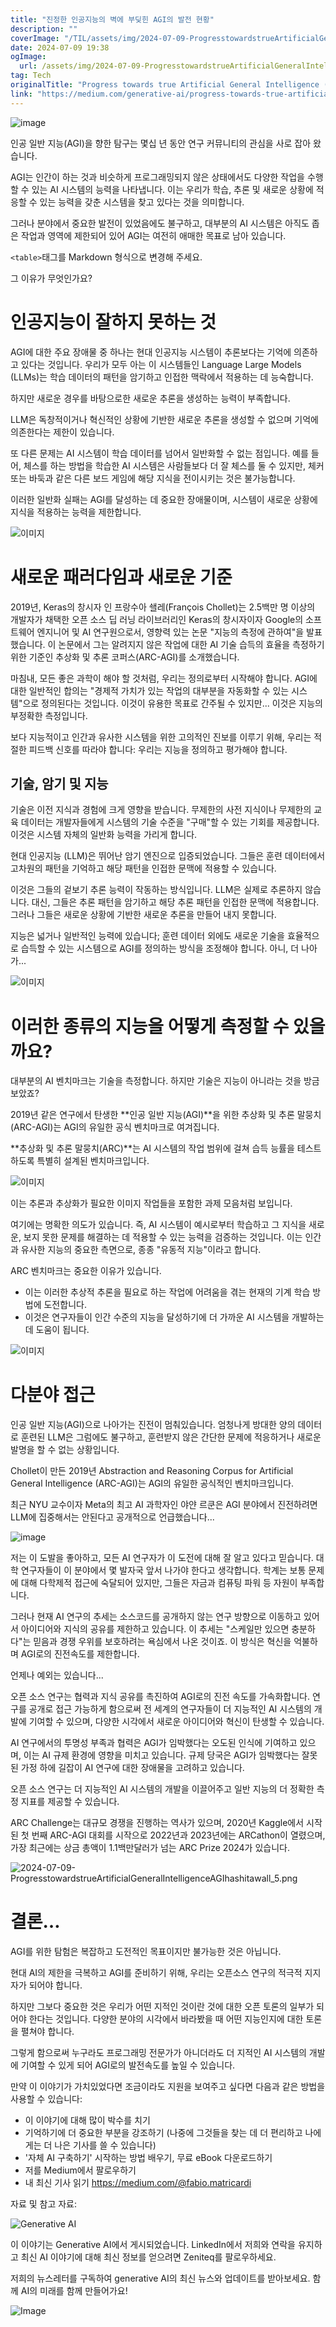 ```yaml
---
title: "진정한 인공지능의 벽에 부딪힌 AGI의 발전 현황"
description: ""
coverImage: "/TIL/assets/img/2024-07-09-ProgresstowardstrueArtificialGeneralIntelligenceAGIhashitawall_0.png"
date: 2024-07-09 19:38
ogImage:
  url: /assets/img/2024-07-09-ProgresstowardstrueArtificialGeneralIntelligenceAGIhashitawall_0.png
tag: Tech
originalTitle: "Progress towards true Artificial General Intelligence (AGI) has hit a wall."
link: "https://medium.com/generative-ai/progress-towards-true-artificial-general-intelligence-agi-has-hit-a-wall-80a35c048f41"
---
```


![image](/TIL/assets/img/2024-07-09-ProgresstowardstrueArtificialGeneralIntelligenceAGIhashitawall_0.png)

인공 일반 지능(AGI)을 향한 탐구는 몇십 년 동안 연구 커뮤니티의 관심을 사로 잡아 왔습니다.

AGI는 인간이 하는 것과 비슷하게 프로그래밍되지 않은 상태에서도 다양한 작업을 수행할 수 있는 AI 시스템의 능력을 나타냅니다. 이는 우리가 학습, 추론 및 새로운 상황에 적응할 수 있는 능력을 갖춘 시스템을 찾고 있다는 것을 의미합니다.

그러나 분야에서 중요한 발전이 있었음에도 불구하고, 대부분의 AI 시스템은 아직도 좁은 작업과 영역에 제한되어 있어 AGI는 여전히 애매한 목표로 남아 있습니다.

<!-- TIL 수평 -->

<ins class="adsbygoogle"
     style="display:block"
     data-ad-client="ca-pub-4877378276818686"
     data-ad-slot="1549334788"
     data-ad-format="auto"
     data-full-width-responsive="true"></ins>

<script>
(adsbygoogle = window.adsbygoogle || []).push({});
</script>

`<table>`태그를 Markdown 형식으로 변경해 주세요.

그 이유가 무엇인가요?

# 인공지능이 잘하지 못하는 것

AGI에 대한 주요 장애물 중 하나는 현대 인공지능 시스템이 추론보다는 기억에 의존하고 있다는 것입니다. 우리가 모두 아는 이 시스템들인 Language Large Models (LLMs)는 학습 데이터의 패턴을 암기하고 인접한 맥락에서 적용하는 데 능숙합니다.

하지만 새로운 경우를 바탕으로한 새로운 추론을 생성하는 능력이 부족합니다.

<!-- TIL 수평 -->

<ins class="adsbygoogle"
     style="display:block"
     data-ad-client="ca-pub-4877378276818686"
     data-ad-slot="1549334788"
     data-ad-format="auto"
     data-full-width-responsive="true"></ins>

<script>
(adsbygoogle = window.adsbygoogle || []).push({});
</script>

LLM은 독창적이거나 혁신적인 상황에 기반한 새로운 추론을 생성할 수 없으며 기억에 의존한다는 제한이 있습니다.

또 다른 문제는 AI 시스템이 학습 데이터를 넘어서 일반화할 수 없는 점입니다. 예를 들어, 체스를 하는 방법을 학습한 AI 시스템은 사람들보다 더 잘 체스를 둘 수 있지만, 체커 또는 바둑과 같은 다른 보드 게임에 해당 지식을 전이시키는 것은 불가능합니다.

이러한 일반화 실패는 AGI를 달성하는 데 중요한 장애물이며, 시스템이 새로운 상황에 지식을 적용하는 능력을 제한합니다.

![이미지](https://miro.medium.com/v2/resize:fit:1400/1*_LbxAoOCs7Ed8ThxzsC_eQ.gif)

<!-- TIL 수평 -->

<ins class="adsbygoogle"
     style="display:block"
     data-ad-client="ca-pub-4877378276818686"
     data-ad-slot="1549334788"
     data-ad-format="auto"
     data-full-width-responsive="true"></ins>

<script>
(adsbygoogle = window.adsbygoogle || []).push({});
</script>

# 새로운 패러다임과 새로운 기준

2019년, Keras의 창시자 인 프랑수아 쇌레(François Chollet)는 2.5백만 명 이상의 개발자가 채택한 오픈 소스 딥 러닝 라이브러리인 Keras의 창시자이자 Google의 소프트웨어 엔지니어 및 AI 연구원으로서, 영향력 있는 논문 "지능의 측정에 관하여"을 발표했습니다. 이 논문에서 그는 알려지지 않은 작업에 대한 AI 기술 습득의 효율을 측정하기 위한 기준인 추상화 및 추론 코퍼스(ARC-AGI)를 소개했습니다.

마침내, 모든 좋은 과학이 해야 할 것처럼, 우리는 정의로부터 시작해야 합니다. AGI에 대한 일반적인 합의는 "경제적 가치가 있는 작업의 대부분을 자동화할 수 있는 시스템"으로 정의된다는 것입니다. 이것이 유용한 목표로 간주될 수 있지만... 이것은 지능의 부정확한 측정입니다.

보다 지능적이고 인간과 유사한 시스템을 위한 고의적인 진보를 이루기 위해, 우리는 적절한 피드백 신호를 따라야 합니다: 우리는 지능을 정의하고 평가해야 합니다.

<!-- TIL 수평 -->

<ins class="adsbygoogle"
     style="display:block"
     data-ad-client="ca-pub-4877378276818686"
     data-ad-slot="1549334788"
     data-ad-format="auto"
     data-full-width-responsive="true"></ins>

<script>
(adsbygoogle = window.adsbygoogle || []).push({});
</script>

## 기술, 암기 및 지능

기술은 이전 지식과 경험에 크게 영향을 받습니다. 무제한의 사전 지식이나 무제한의 교육 데이터는 개발자들에게 시스템의 기술 수준을 "구매"할 수 있는 기회를 제공합니다. 이것은 시스템 자체의 일반화 능력을 가리게 합니다.

현대 인공지능 (LLM)은 뛰어난 암기 엔진으로 입증되었습니다. 그들은 훈련 데이터에서 고차원의 패턴을 기억하고 해당 패턴을 인접한 문맥에 적용할 수 있습니다.

이것은 그들의 겉보기 추론 능력이 작동하는 방식입니다. LLM은 실제로 추론하지 않습니다. 대신, 그들은 추론 패턴을 암기하고 해당 추론 패턴을 인접한 문맥에 적용합니다. 그러나 그들은 새로운 상황에 기반한 새로운 추론을 만들어 내지 못합니다.

<!-- TIL 수평 -->

<ins class="adsbygoogle"
     style="display:block"
     data-ad-client="ca-pub-4877378276818686"
     data-ad-slot="1549334788"
     data-ad-format="auto"
     data-full-width-responsive="true"></ins>

<script>
(adsbygoogle = window.adsbygoogle || []).push({});
</script>

지능은 넓거나 일반적인 능력에 있습니다; 훈련 데이터 외에도 새로운 기술을 효율적으로 습득할 수 있는 시스템으로 AGI를 정의하는 방식을 조정해야 합니다. 아니, 더 나아가...

![이미지](/TIL/assets/img/2024-07-09-ProgresstowardstrueArtificialGeneralIntelligenceAGIhashitawall_1.png)

# 이러한 종류의 지능을 어떻게 측정할 수 있을까요?

대부분의 AI 벤치마크는 기술을 측정합니다. 하지만 기술은 지능이 아니라는 것을 방금 보았죠?

<!-- TIL 수평 -->

<ins class="adsbygoogle"
     style="display:block"
     data-ad-client="ca-pub-4877378276818686"
     data-ad-slot="1549334788"
     data-ad-format="auto"
     data-full-width-responsive="true"></ins>

<script>
(adsbygoogle = window.adsbygoogle || []).push({});
</script>

2019년 같은 연구에서 탄생한 **인공 일반 지능(AGI)**을 위한 추상화 및 추론 말뭉치 (ARC-AGI)는 AGI의 유일한 공식 벤치마크로 여겨집니다.

**추상화 및 추론 말뭉치(ARC)**는 AI 시스템의 작업 범위에 걸쳐 습득 능률을 테스트하도록 특별히 설계된 벤치마크입니다.

![이미지](/TIL/assets/img/2024-07-09-ProgresstowardstrueArtificialGeneralIntelligenceAGIhashitawall_2.png)

이는 추론과 추상화가 필요한 이미지 작업들을 포함한 과제 모음처럼 보입니다.

<!-- TIL 수평 -->

<ins class="adsbygoogle"
     style="display:block"
     data-ad-client="ca-pub-4877378276818686"
     data-ad-slot="1549334788"
     data-ad-format="auto"
     data-full-width-responsive="true"></ins>

<script>
(adsbygoogle = window.adsbygoogle || []).push({});
</script>

여기에는 명확한 의도가 있습니다. 즉, AI 시스템이 예시로부터 학습하고 그 지식을 새로운, 보지 못한 문제를 해결하는 데 적용할 수 있는 능력을 검증하는 것입니다. 이는 인간과 유사한 지능의 중요한 측면으로, 종종 "유동적 지능"이라고 합니다.

ARC 벤치마크는 중요한 이유가 있습니다.

- 이는 이러한 추상적 추론을 필요로 하는 작업에 어려움을 겪는 현재의 기계 학습 방법에 도전합니다.
- 이것은 연구자들이 인간 수준의 지능을 달성하기에 더 가까운 AI 시스템을 개발하는 데 도움이 됩니다.

![이미지](/TIL/assets/img/2024-07-09-ProgresstowardstrueArtificialGeneralIntelligenceAGIhashitawall_3.png)

<!-- TIL 수평 -->

<ins class="adsbygoogle"
     style="display:block"
     data-ad-client="ca-pub-4877378276818686"
     data-ad-slot="1549334788"
     data-ad-format="auto"
     data-full-width-responsive="true"></ins>

<script>
(adsbygoogle = window.adsbygoogle || []).push({});
</script>

# 다분야 접근

인공 일반 지능(AGI)으로 나아가는 진전이 멈춰있습니다. 엄청나게 방대한 양의 데이터로 훈련된 LLM은 그럼에도 불구하고, 훈련받지 않은 간단한 문제에 적응하거나 새로운 발명을 할 수 없는 상황입니다.

Chollet이 만든 2019년 Abstraction and Reasoning Corpus for Artificial General Intelligence (ARC-AGI)는 AGI의 유일한 공식적인 벤치마크입니다.

최근 NYU 교수이자 Meta의 최고 AI 과학자인 야얀 르쿤은 AGI 분야에서 진전하려면 LLM에 집중해서는 안된다고 공개적으로 언급했습니다...

<!-- TIL 수평 -->

<ins class="adsbygoogle"
     style="display:block"
     data-ad-client="ca-pub-4877378276818686"
     data-ad-slot="1549334788"
     data-ad-format="auto"
     data-full-width-responsive="true"></ins>

<script>
(adsbygoogle = window.adsbygoogle || []).push({});
</script>

![image](/TIL/assets/img/2024-07-09-ProgresstowardstrueArtificialGeneralIntelligenceAGIhashitawall_4.png)

저는 이 도발을 좋아하고, 모든 AI 연구자가 이 도전에 대해 잘 알고 있다고 믿습니다. 대학 연구자들이 이 분야에서 몇 발자국 앞서 나가야 한다고 생각합니다. 학계는 보통 문제에 대해 다학제적 접근에 숙달되어 있지만, 그들은 자금과 컴퓨팅 파워 등 자원이 부족합니다.

그러나 현재 AI 연구의 추세는 소스코드를 공개하지 않는 연구 방향으로 이동하고 있어서 아이디어와 지식의 공유를 제한하고 있습니다. 이 추세는 "스케일만 있으면 충분하다"는 믿음과 경쟁 우위를 보호하려는 욕심에서 나온 것이죠. 이 방식은 혁신을 억불하며 AGI로의 진전속도를 제한합니다.

언제나 예외는 있습니다...

<!-- TIL 수평 -->

<ins class="adsbygoogle"
     style="display:block"
     data-ad-client="ca-pub-4877378276818686"
     data-ad-slot="1549334788"
     data-ad-format="auto"
     data-full-width-responsive="true"></ins>

<script>
(adsbygoogle = window.adsbygoogle || []).push({});
</script>

오픈 소스 연구는 협력과 지식 공유를 촉진하여 AGI로의 진전 속도를 가속화합니다. 연구를 공개로 접근 가능하게 함으로써 전 세계의 연구자들이 더 지능적인 AI 시스템의 개발에 기여할 수 있으며, 다양한 시각에서 새로운 아이디어와 혁신이 탄생할 수 있습니다.

AI 연구에서의 투명성 부족과 협력은 AGI가 임박했다는 오도된 인식에 기여하고 있으며, 이는 AI 규제 환경에 영향을 미치고 있습니다. 규제 당국은 AGI가 임박했다는 잘못된 가정 하에 길잡이 AI 연구에 대한 장애물을 고려하고 있습니다.

오픈 소스 연구는 더 지능적인 AI 시스템의 개발을 이끌어주고 일반 지능의 더 정확한 측정 지표를 제공할 수 있습니다.

ARC Challenge는 대규모 경쟁을 진행하는 역사가 있으며, 2020년 Kaggle에서 시작된 첫 번째 ARC-AGI 대회를 시작으로 2022년과 2023년에는 ARCathon이 열렸으며, 가장 최근에는 상금 총액이 1.1백만달러가 넘는 ARC Prize 2024가 있습니다.

<!-- TIL 수평 -->

<ins class="adsbygoogle"
     style="display:block"
     data-ad-client="ca-pub-4877378276818686"
     data-ad-slot="1549334788"
     data-ad-format="auto"
     data-full-width-responsive="true"></ins>

<script>
(adsbygoogle = window.adsbygoogle || []).push({});
</script>

![2024-07-09-ProgresstowardstrueArtificialGeneralIntelligenceAGIhashitawall_5.png](/TIL/assets/img/2024-07-09-ProgresstowardstrueArtificialGeneralIntelligenceAGIhashitawall_5.png)

# 결론…

AGI를 위한 탐험은 복잡하고 도전적인 목표이지만 불가능한 것은 아닙니다.

현대 AI의 제한을 극복하고 AGI를 준비하기 위해, 우리는 오픈소스 연구의 적극적 지지자가 되어야 합니다.

<!-- TIL 수평 -->

<ins class="adsbygoogle"
     style="display:block"
     data-ad-client="ca-pub-4877378276818686"
     data-ad-slot="1549334788"
     data-ad-format="auto"
     data-full-width-responsive="true"></ins>

<script>
(adsbygoogle = window.adsbygoogle || []).push({});
</script>

하지만 그보다 중요한 것은 우리가 어떤 지적인 것이란 것에 대한 오픈 토론의 일부가 되어야 한다는 것입니다. 다양한 분야의 시각에서 바라봤을 때 어떤 지능인지에 대한 토론을 펼쳐야 합니다.

그렇게 함으로써 누구라도 프로그래밍 전문가가 아니더라도 더 지적인 AI 시스템의 개발에 기여할 수 있게 되어 AGI로의 발전속도를 높일 수 있습니다.

만약 이 이야기가 가치있었다면 조금이라도 지원을 보여주고 싶다면 다음과 같은 방법을 사용할 수 있습니다:

- 이 이야기에 대해 많이 박수를 치기
- 기억하기에 더 중요한 부분을 강조하기 (나중에 그것들을 찾는 데 더 편리하고 나에게는 더 나은 기사를 쓸 수 있습니다)
- '자체 AI 구축하기' 시작하는 방법 배우기, 무료 eBook 다운로드하기
- 저를 Medium에서 팔로우하기
- 내 최신 기사 읽기 https://medium.com/@fabio.matricardi

<!-- TIL 수평 -->

<ins class="adsbygoogle"
     style="display:block"
     data-ad-client="ca-pub-4877378276818686"
     data-ad-slot="1549334788"
     data-ad-format="auto"
     data-full-width-responsive="true"></ins>

<script>
(adsbygoogle = window.adsbygoogle || []).push({});
</script>

자료 및 참고 자료:

![Generative AI](/TIL/assets/img/2024-07-09-ProgresstowardstrueArtificialGeneralIntelligenceAGIhashitawall_6.png)

이 이야기는 Generative AI에서 게시되었습니다. LinkedIn에서 저희와 연락을 유지하고 최신 AI 이야기에 대해 최신 정보를 얻으려면 Zeniteq를 팔로우하세요.

저희의 뉴스레터를 구독하여 generative AI의 최신 뉴스와 업데이트를 받아보세요. 함께 AI의 미래를 함께 만들어가요!

<!-- TIL 수평 -->

<ins class="adsbygoogle"
     style="display:block"
     data-ad-client="ca-pub-4877378276818686"
     data-ad-slot="1549334788"
     data-ad-format="auto"
     data-full-width-responsive="true"></ins>

<script>
(adsbygoogle = window.adsbygoogle || []).push({});
</script>

![Image](/TIL/assets/img/2024-07-09-ProgresstowardstrueArtificialGeneralIntelligenceAGIhashitawall_7.png)
